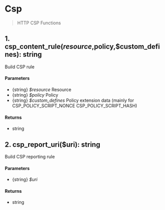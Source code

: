 # Csp
 > HTTP CSP Functions

## 1. csp_content_rule($resource,$policy,$custom_defines): string
Build CSP rule
#### Parameters
 - {string} *$resource* Resource
 - {string} *$policy* Policy
 - {string} *$custom_defines* Policy extension data (mainly for CSP_POLICY_SCRIPT_NONCE CSP_POLICY_SCRIPT_HASH)

#### Returns
 - string 

## 2. csp_report_uri($uri): string
Build CSP reporting rule
#### Parameters
 - {string} *$uri* 

#### Returns
 - string 



